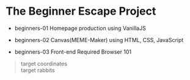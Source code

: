# The Beginner Escape Project


- beginners-01
Homepage production using VanillaJS

- beginners-02
Canvas(MEME-Maker) using HTML, CSS, JavaScript

- beginners-03
Front-end Required Browser 101
>target coordinates <br>
>target rabbits <br>
